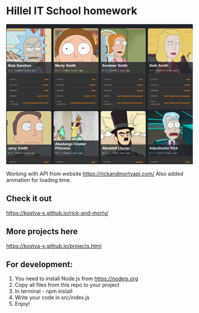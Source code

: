 # Hillel IT School homework

![](src/rick-and-morty.png)

Working with API from website https://rickandmortyapi.com/
Also added animation for loading time.

## Сheck it out
https://kostya-x.github.io/rick-and-morty/

## More projects here
https://kostya-x.github.io/projects.html

## For development:
1. You need to install Node.js from https://nodejs.org
2. Copy all files from this repo to your project
3. In terminal - npm install
4. Write your code in src/index.js
5. Enjoy!

